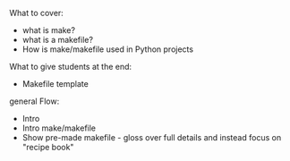 What to cover:

- what is make?
- what is a makefile?
- How is make/makefile used in Python projects

What to give students at the end:

- Makefile template

general Flow:

- Intro
- Intro make/makefile
- Show pre-made makefile - gloss over full details and instead focus on "recipe book"
